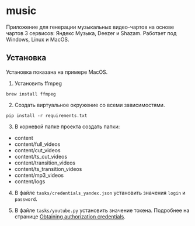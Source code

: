 # music

Приложение для генерации музыкальных видео-чартов на основе чартов 3 сервисов: Яндекс Музыка, Deezer и Shazam. Работает под Windows, Linux и MacOS.

## Установка

Установка показана на примере MacOS.

1. Установить ffmpeg  

```
brew install ffmpeg
``` 

2. Создать виртуальное окружение со всеми зависимостями. 

```
pip install -r requirements.txt
```

3. В корневой папке проекта создать папки:

 - content
 - content/full_videos
 - content/cut_videos
 - content/ts_cut_videos
 - content/transition_videos
 - content/ts_transition_videos
 - content/mp3_videos
 - content/logs

4. В файле `tasks/credentials_yandex.json` установить значения `login` и `password`.

5. В файле `tasks/youtube.py` установить значение токена. Подробнее на странице [Obtaining authorization credentials](https://developers.google.com/youtube/registering_an_application).
